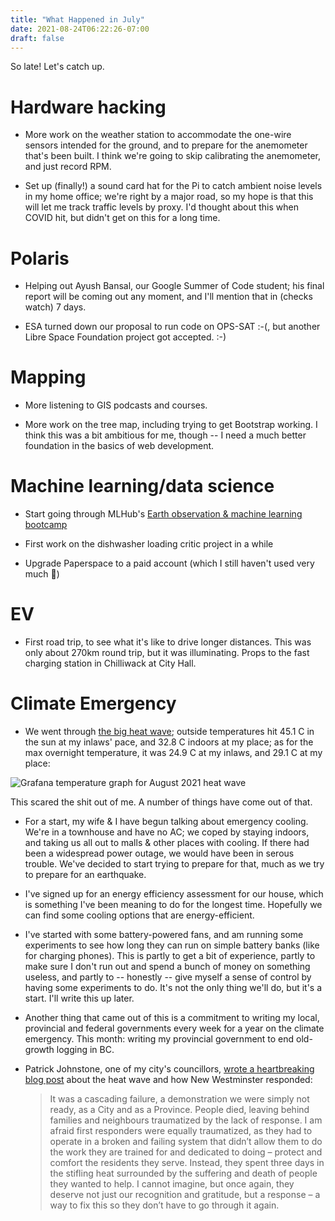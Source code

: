 ```yaml
---
title: "What Happened in July"
date: 2021-08-24T06:22:26-07:00
draft: false
---
```


So late!  Let's catch up.

# Hardware hacking

- More work on the weather station to accommodate the one-wire sensors
  intended for the ground, and to prepare for the anemometer that's
  been built.  I think we're going to skip calibrating the anemometer,
  and just record RPM.

- Set up (finally!) a sound card hat for the Pi to catch ambient noise
  levels in my home office; we're right by a major road, so my hope is
  that this will let me track traffic levels by proxy.  I'd thought
  about this when COVID hit, but didn't get on this for a long time.

# Polaris

- Helping out Ayush Bansal, our Google Summer of Code student; his
  final report will be coming out any moment, and I'll mention that in
  (checks watch) 7 days.

- ESA turned down our proposal to run code on OPS-SAT :-(, but another
  Libre Space Foundation project got accepted. :-)

# Mapping

- More listening to GIS podcasts and courses.

- More work on the tree map, including trying to get Bootstrap
  working.  I think this was a bit ambitious for me, though -- I need
  a much better foundation in the basics of web development.

# Machine learning/data science

- Start going through MLHub's [Earth observation & machine learning
  bootcamp][0]

- First work on the dishwasher loading critic project in a while

- Upgrade Paperspace to a paid account (which I still haven't used
  very much 😬)

# EV

- First road trip, to see what it's like to drive longer distances.
  This was only about 270km round trip, but it was illuminating.
  Props to the fast charging station in Chilliwack at City Hall.

# Climate Emergency

- We went through [the big heat wave][1]; outside temperatures hit
  45.1 C in the sun at my inlaws' pace, and 32.8 C indoors at my
  place; as for the max overnight temperature, it was 24.9 C at my
  inlaws, and 29.1 C at my place:

![Grafana temperature graph for August 2021 heat wave][3]

  This scared the shit out of me.  A number of things have come out of
  that.

- For a start, my wife & I have begun talking about emergency
  cooling.  We're in a townhouse and have no AC; we coped by staying
  indoors, and taking us all out to malls & other places with
  cooling.  If there had been a widespread power outage, we would have
  been in serous trouble.  We've decided to start trying to prepare
  for that, much as we try to prepare for an earthquake.

- I've signed up for an energy efficiency assessment for our house,
  which is something I've been meaning to do for the longest time.
  Hopefully we can find some cooling options that are energy-efficient.

- I've started with some battery-powered fans, and am running some
  experiments to see how long they can run on simple battery banks
  (like for charging phones).  This is partly to get a bit of
  experience, partly to make sure I don't run out and spend a bunch of
  money on something useless, and partly to -- honestly -- give myself
  a sense of control by having some experiments to do.  It's not the
  only thing we'll do, but it's a start.  I'll write this up later.

- Another thing that came out of this is a commitment to writing my
  local, provincial and federal governments every week for a year on
  the climate emergency.  This month:  writing my provincial
  government to end old-growth logging in BC.

- Patrick Johnstone, one of my city's councillors, [wrote a
  heartbreaking blog post][2] about the heat wave and how New
  Westminster responded:

  > It was a cascading failure, a demonstration we were simply not
  > ready, as a City and as a Province. People died, leaving behind
  > families and neighbours traumatized by the lack of response. I am
  > afraid first responders were equally traumatized, as they had to
  > operate in a broken and failing system that didn’t allow them to
  > do the work they are trained for and dedicated to doing – protect
  > and comfort the residents they serve. Instead, they spent three
  > days in the stifling heat surrounded by the suffering and death of
  > people they wanted to help. I cannot imagine, but once again, they
  > deserve not just our recognition and gratitude, but a response – a
  > way to fix this so they don’t have to go through it again.


[0]: https://www.youtube.com/watch?v=yPCRzUNCQdo&list=PL3QzFgBMGnbRREwZWFPpaFN1WLXKUW6a7&index=8
[1]: https://en.wikipedia.org/wiki/2021_Western_North_America_heat_wave
[2]: https://www.patrickjohnstone.ca/2021/07/heat-dome.html
[3]: /2021_august_heat_wave-grafana.png
